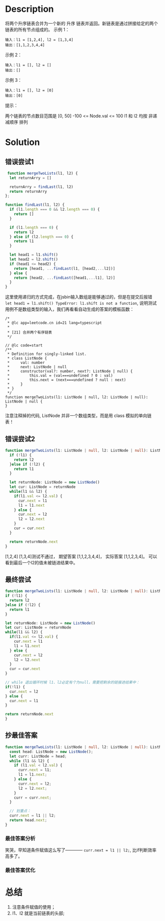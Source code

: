 # Description
  将两个升序链表合并为一个新的 升序 链表并返回。新链表是通过拼接给定的两个链表的所有节点组成的。 
示例 1：
```
输入：l1 = [1,2,4], l2 = [1,3,4]
输出：[1,1,2,3,4,4]
```

示例 2：
```
输入：l1 = [], l2 = []
输出：[]
```

示例 3：
```
输入：l1 = [], l2 = [0]
输出：[0]
```

提示：

两个链表的节点数目范围是 [0, 50]
-100 <= Node.val <= 100
l1 和 l2 均按 非递减顺序 排列

# Solution
## 错误尝试1
```js
 function mergeTwoLists(l1, l2) {
  let returnArry = []

  returnArry = findLast(l1, l2)
  return returnArry
};

function findLast(l1, l2) {
  if (l1.length === 0 && l2.length === 0) {
    return []
  }

  if (l1.length === 0) {
    return l2
  } else if (l2.length === 0) {
    return l1
  }

  let head1 = l1.shift()
  let head2 = l2.shift()
  if (head1 <= head2) {
    return [head1, ...findLast(l1, [head2,...l2])]
  } else {
    return [head2, ...findLast([head1,...l1], l2)]
  }
}
```
这里使用递归的方式完成，在jsbin输入数组是能够通过的，但是在提交后报错
` let head1 = l1.shift() TypeError: l1.shift is not a function`, 说明测试用例不是数组类型的输入，我们再看看自动生成的答案的模板函数：
```TS
/*
 * @lc app=leetcode.cn id=21 lang=typescript
 *
 * [21] 合并两个有序链表
 */

// @lc code=start
/**
 * Definition for singly-linked list.
 * class ListNode {
 *     val: number
 *     next: ListNode | null
 *     constructor(val?: number, next?: ListNode | null) {
 *         this.val = (val===undefined ? 0 : val)
 *         this.next = (next===undefined ? null : next)
 *     }
 * }
 */
function mergeTwoLists(l1: ListNode | null, l2: ListNode | null): ListNode | null {
}
```
注意注释掉的代码, ListNode 并非一个数组类型，而是用 class 模拟的单向链表！
## 错误尝试2
```ts
function mergeTwoLists(l1: ListNode | null, l2: ListNode | null): ListNode | null {
  if (!l1) {
    return l2
  }else if (!l2) {
    return l1
  }

  let returnNode: ListNode = new ListNode()
  let cur: ListNode = returnNode
  while(l1 && l2) {
    if(l1.val <= l2.val) {
      cur.next = l1
      l1 = l1.next
    } else {
      cur.next = l2
      l2 = l2.next
    }
    cur = cur.next
  }

  return returnNode.next
}
```
[1,2,4]  [1,3,4]测试不通过， 期望答案 [1,1,2,3,4,4]， 实际答案 [1,1,2,3,4]。
可以看到最后一个l2的值未被链进结果中。

## 最终尝试
  ```ts
function mergeTwoLists(l1: ListNode | null, l2: ListNode | null): ListNode | null {
  if (!l1) {
    return l2
  }else if (!l2) {
    return l1
  }

  let returnNode: ListNode = new ListNode()
  let cur: ListNode = returnNode
  while(l1 && l2) {
    if(l1.val <= l2.val) {
      cur.next = l1
      l1 = l1.next
    } else {
      cur.next = l2
      l2 = l2.next
    }
    cur = cur.next
  }

  // while 退出循环时候 l1、l2必定有个为null，需要把剩余的链接进结果中：
  if(!l1) {
    cur.next = l2
  } else {
    cur.next = l1
  }

  return returnNode.next
}
```
## 抄最佳答案
```ts
function mergeTwoLists(l1: ListNode | null, l2: ListNode | null): ListNode | null {
  const head: ListNode = new ListNode();
  let curr: ListNode = head;
  while (l1 && l2) {
    if (l1.val < l2.val) {
      curr.next = l1;
      l1 = l1.next;
    } else {
      curr.next = l2;
      l2 = l2.next;
    }
    curr = curr.next;
  }

  // 划重点：
  curr.next = l1 || l2;
  return head.next;
}
```


### 最佳答案分析
  笑哭，早知道条件赋值这么写了———— `curr.next = l1 || l2;`, 比if判断效率高多了。

### 最佳答案优化

# 总结
1. 注意条件赋值的使用；
2. l1、l2 就是当前链表的头部;